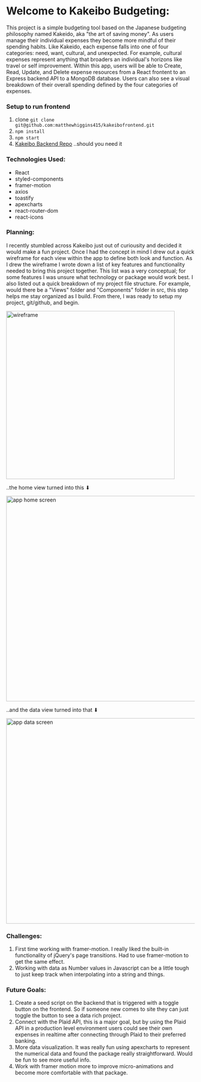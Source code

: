 # Welcome to Kakeibo Budgeting:
This project is a simple budgeting tool based on the Japanese budgeting philosophy named Kakeido, aka "the art of saving money". As users manage their individual expenses they become more mindful of their spending habits. Like Kakeido, each expense falls into one of four categories: need, want, cultural, and unexpected. For example, cultural expenses represent anything that broaders an individual's horizons like travel or self improvement. Within this app, users will be able to Create, Read, Update, and Delete expense resources from a React frontent to an Express backend API to a MongoDB database. Users can also see a visual breakdown of their overall spending defined by the four categories of expenses.   

### Setup to run frontend 
1. clone ``` git clone git@github.com:matthewhiggins415/kakeibofrontend.git ```
2. ``` npm install ```
3. ``` npm start ```
4. [Kakeibo Backend Repo](https://github.com/matthewhiggins415/kakeibobackend) ..should you need it

### Technologies Used: 
- React 
- styled-components
- framer-motion
- axios
- toastify
- apexcharts
- react-router-dom
- react-icons

### Planning: 
I recently stumbled across Kakeibo just out of curiousity and decided it would make a fun project. Once I had the concept in mind I drew out a quick wireframe for each view within the app to define both look and function. As I drew the wireframe I wrote down a list of key features and functionality needed to bring this project together. This list was a very conceptual; for some features I was unsure what technology or package would work best. I also listed out a quick breakdown of my project file structure. For example, would there be a "Views" folder and "Components" folder in src, this step helps me stay organized as I build. From there, I was ready to setup my project, git/github, and begin. 

<img src="https://user-images.githubusercontent.com/67120920/157351099-f944a781-0d82-4015-a02a-5f2f14e1734d.jpg" alt="wireframe" style="width:450px; height: 450px; margin: 0 auto;"/>

..the home view turned into this ⬇

<img src="https://user-images.githubusercontent.com/67120920/157352116-b3dab2ac-3a16-466e-b903-ffa60f7594c8.png" alt="app home screen" style="width:550px; height:auto; margin:0 auto;"/>

..and the data view turned into that ⬇

<img src="https://user-images.githubusercontent.com/67120920/157352124-9848975e-a775-426e-bc9f-b858895c1e6a.png" alt="app data screen" style="width:550px; height:auto; margin:0 auto;"/>

### Challenges:
1. First time working with framer-motion. I really liked the built-in functionality of jQuery's page transitions. Had to use framer-motion to get the same effect. 
2. Working with data as Number values in Javascript can be a little tough to just keep track when interpolating into a string and things. 

### Future Goals: 
1. Create a seed script on the backend that is triggered with a toggle button on the frontend. So if someone new comes to site they can just toggle the button to see a data rich project. 
2. Connect with the Plaid API, this is a major goal, but by using the Plaid API in a production level environment users could see their own expenses in realtime after connecting through Plaid to their preferred banking. 
3. More data visualization. It was really fun using apexcharts to represent the numerical data and found the package really straightforward. Would be fun to see more useful info. 
4. Work with framer motion more to improve micro-animations and become more comfortable with that package. 

